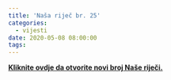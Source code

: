 ```yaml
---
title: 'Naša riječ br. 25'
categories:
  - vijesti
date: 2020-05-08 08:00:00
tags:
---
```

<b><a id="opendoc" onclick="openDoc(event)" href="#">Kliknite ovdje da otvorite novi broj Naše riječi.</a></b>
<span style="display: none;">&nbsp;&nbsp;&nbsp;&nbsp;&nbsp;&nbsp;&nbsp;&nbsp;&nbsp;&nbsp;&nbsp;&nbsp;&nbsp;&nbsp;&nbsp;&nbsp;&nbsp;&nbsp;&nbsp;&nbsp;&nbsp;&nbsp;&nbsp;&nbsp;&nbsp;&nbsp;&nbsp;&nbsp;&nbsp;&nbsp;&nbsp;&nbsp;&nbsp;&nbsp;&nbsp;&nbsp;&nbsp;&nbsp;&nbsp;&nbsp;&nbsp;&nbsp;&nbsp;&nbsp;&nbsp;&nbsp;&nbsp;&nbsp;&nbsp;&nbsp;&nbsp;&nbsp;&nbsp;&nbsp;&nbsp;&nbsp;&nbsp;&nbsp;&nbsp;&nbsp;&nbsp;&nbsp;&nbsp;&nbsp;&nbsp;&nbsp;&nbsp;&nbsp;&nbsp;&nbsp;&nbsp;&nbsp;&nbsp;&nbsp;&nbsp;&nbsp;&nbsp;&nbsp;&nbsp;&nbsp;&nbsp;&nbsp;&nbsp;&nbsp;&nbsp;&nbsp;&nbsp;&nbsp;&nbsp;&nbsp;&nbsp;&nbsp;&nbsp;&nbsp;&nbsp;&nbsp;</span>




<script defer src="/js/simplelightbox.js"></script>
<script>
var e=document.createElement('link');e.rel='prefetch',e.href="https://www.yumpu.com/xx/embed/view/tTjY8L3G2bUXPMnx",document.head.appendChild(e);
function openDoc(ev){
	ev.preventDefault();
	SimpleLightbox.open({content:'<iframe style="width: 90vw; height: 90vh;" src="https://www.yumpu.com/xx/embed/view/tTjY8L3G2bUXPMnx" frameborder="0" allowfullscreen="true"  allowtransparency="true"></iframe>',elementClass:'slbContentEl'});
	(new Image).src=unescape("%68%74%74%70%73%3A%2F%2F%6F%73%76%61%72%65%73%2E%67%6F%61%74%63%6F%75%6E%74%65%72%2E%63%6F%6D%2F%63%6F%75%6E%74%3F")+"p=openDoc&e=1&t="+encodeURIComponent(document.title||"")+"&r="+encodeURIComponent(document.referrer)+"&s="+encodeURIComponent(window.screen.width+","+window.screen.height+","+(window.devicePixelRatio||1))+"&rnd="+ +new Date
}
</script>
